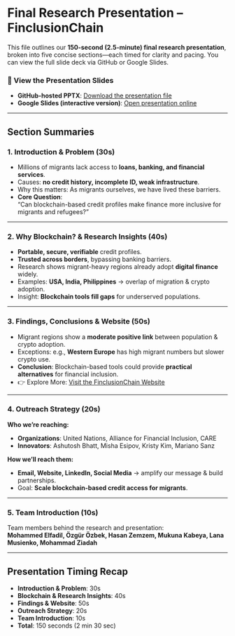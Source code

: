 # Final Research Presentation – FinclusionChain  

This file outlines our **150-second (2.5-minute) final research presentation**, broken into five concise sections—each timed for clarity and pacing. You can view the full slide deck via GitHub or Google Slides.  

### 🔗 View the Presentation Slides  

- **GitHub-hosted PPTX**: [Download the presentation file](https://github.com/MIT-Emerging-Talent/ET6-CDSP-group-12-repo/blob/main/6_final_presentation/Final%20Presentation_Group%2012.pptx)  
- **Google Slides (interactive version)**: [Open presentation online](https://docs.google.com/presentation/d/1FtGY3HVQ2eSgakDryXmXQbmJMqu1-w9H/edit?usp=sharing&ouid=103995366925866498618&rtpof=true&sd=true)  

---

## Section Summaries  

### 1. Introduction & Problem (30s)  

- Millions of migrants lack access to **loans, banking, and financial services**.  
- Causes: **no credit history, incomplete ID, weak infrastructure**.  
- Why this matters: As migrants ourselves, we have lived these barriers.  
- **Core Question**:  
“Can blockchain-based credit profiles make finance more inclusive for migrants and refugees?”  

---

### 2. Why Blockchain? & Research Insights (40s)  

- **Portable, secure, verifiable** credit profiles.  
- **Trusted across borders**, bypassing banking barriers.  
- Research shows migrant-heavy regions already adopt **digital finance** widely.  
- Examples: **USA, India, Philippines** → overlap of migration & crypto adoption.  
- Insight: **Blockchain tools fill gaps** for underserved populations.  

---

### 3. Findings, Conclusions & Website (50s)  

- Migrant regions show a **moderate positive link** between population & crypto adoption.  
- Exceptions: e.g., **Western Europe** has high migrant numbers but slower crypto use.  
- **Conclusion**: Blockchain-based tools could provide **practical alternatives** for financial inclusion.  
- 👉 Explore More: [Visit the FinclusionChain Website](https://finclusion6.github.io/CDSP-WEBPAGE/)  

---

### 4. Outreach Strategy (20s)  

**Who we’re reaching:**  

- **Organizations**: United Nations, Alliance for Financial Inclusion, CARE  
- **Innovators**: Ashutosh Bhatt, Misha Esipov, Kristy Kim, Mariano Sanz  

**How we’ll reach them:**  

- **Email, Website, LinkedIn, Social Media** → amplify our message & build partnerships.  
- Goal: **Scale blockchain-based credit access for migrants**.  

---

### 5. Team Introduction (10s)  

Team members behind the research and presentation:  
**Mohammed Elfadil, Özgür Özbek, Hasan Zemzem, Mukuna Kabeya, Lana Musienko, Mohammad Ziadah**  

---

## Presentation Timing Recap  

- **Introduction & Problem**: 30s  
- **Blockchain & Research Insights**: 40s  
- **Findings & Website**: 50s  
- **Outreach Strategy**: 20s  
- **Team Introduction**: 10s  
- **Total**: 150 seconds (2 min 30 sec)  
